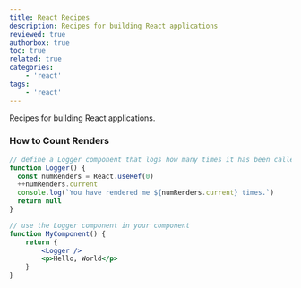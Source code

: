 ```yaml
---
title: React Recipes
description: Recipes for building React applications
reviewed: true
authorbox: true
toc: true
related: true
categories:
    - 'react'
tags:
    - 'react'
---
```


Recipes for building React applications.

<!--more-->

### How to Count Renders

```jsx
// define a Logger component that logs how many times it has been called
function Logger() {
  const numRenders = React.useRef(0)
  ++numRenders.current
  console.log(`You have rendered me ${numRenders.current} times.`)
  return null
}

// use the Logger component in your component
function MyComponent() {
    return {
        <Logger />
        <p>Hello, World</p>
    }
}
```
